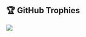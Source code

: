 ## 🏆 GitHub Trophies
![](https://github-profile-trophy.vercel.app/?username=sanjay-kv&theme=radical&no-frame=false&no-bg=true&margin-w=4)